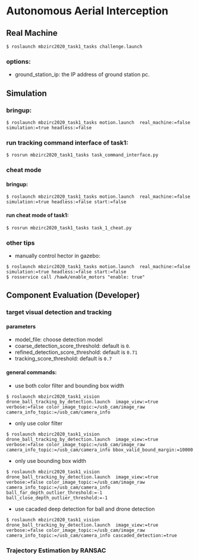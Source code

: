 # Autonomous Aerial Interception

## Real Machine

```
$ roslaunch mbzirc2020_task1_tasks challenge.launch
```
### options:
- ground_station_ip: the IP address of ground station pc.

## Simulation

### bringup:
```
$ roslaunch mbzirc2020_task1_tasks motion.launch  real_machine:=false simulation:=true headless:=false
```
### run tracking command interface of task1:
```
$ rosrun mbzirc2020_task1_tasks task_command_interface.py
```

### cheat mode
#### bringup:
```
$ roslaunch mbzirc2020_task1_tasks motion.launch  real_machine:=false simulation:=true headless:=false start:=false
```

#### run cheat mode of task1:
```
$ rosrun mbzirc2020_task1_tasks task_1_cheat.py
```

### other tips

- manually control hector in gazebo:
```
$ roslaunch mbzirc2020_task1_tasks motion.launch  real_machine:=false simulation:=true headless:=false start:=false
$ rosservice call /hawk/enable_motors "enable: true"
```




## Component Evaluation (Developer)

### target visual detection and tracking 

#### parameters
- model_file: choose detection model
- coarse_detection_score_threshold: default is `0`.
- refined_detection_score_threshold: default is `0.71`
- tracking_score_threshold: default is `0.7`


#### general commands:
- use both color filter and bounding box width
```
$ roslaunch mbzirc2020_task1_vision drone_ball_tracking_by_detection.launch  image_view:=true verbose:=false color_image_topic:=/usb_cam/image_raw camera_info_topic:=/usb_cam/camera_info
```

- only use color filter
```
$ roslaunch mbzirc2020_task1_vision drone_ball_tracking_by_detection.launch  image_view:=true verbose:=false color_image_topic:=/usb_cam/image_raw camera_info_topic:=/usb_cam/camera_info bbox_valid_bound_margin:=10000 
```

- only use bounding box width
```
$ roslaunch mbzirc2020_task1_vision drone_ball_tracking_by_detection.launch  image_view:=true verbose:=false color_image_topic:=/usb_cam/image_raw camera_info_topic:=/usb_cam/camera_info ball_far_depth_outlier_threshold:=-1 ball_close_depth_outlier_threshold:=-1
```

- use cacaded deep detection for ball and drone detection
```
$ roslaunch mbzirc2020_task1_vision drone_ball_tracking_by_detection.launch  image_view:=true verbose:=false color_image_topic:=/usb_cam/image_raw camera_info_topic:=/usb_cam/camera_info cascaded_detection:=true
```

### Trajectory Estimation by RANSAC
